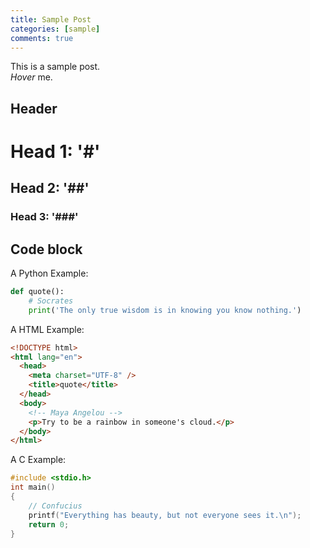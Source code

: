 ```yaml
---
title: Sample Post
categories: [sample]
comments: true
---
```


This is a sample post.<br>
<dfn info="You can add extra information">Hover</dfn> me.

## Header

# Head 1: '#'

## Head 2: '##'

### Head 3: '###'

## Code block

A Python Example:

```python
def quote():
    # Socrates
    print('The only true wisdom is in knowing you know nothing.')

```

A HTML Example:

```html
<!DOCTYPE html>
<html lang="en">
  <head>
    <meta charset="UTF-8" />
    <title>quote</title>
  </head>
  <body>
    <!-- Maya Angelou -->
    <p>Try to be a rainbow in someone's cloud.</p>
  </body>
</html>
```

A C Example:

```c
#include <stdio.h>
int main()
{
    // Confucius
    printf("Everything has beauty, but not everyone sees it.\n");
    return 0;
}
```
